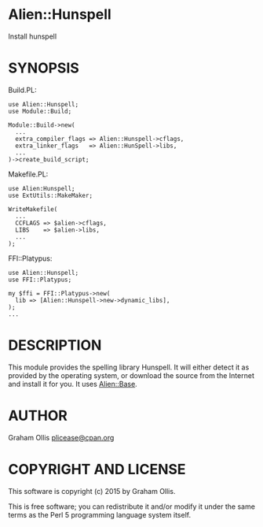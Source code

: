 # Alien::Hunspell

Install hunspell

# SYNOPSIS

Build.PL:

    use Alien::Hunspell;
    use Module::Build;
    
    Module::Build->new(
      ...
      extra_compiler_flags => Alien::Hunspell->cflags,
      extra_linker_flags   => Alien::HunSpell->libs,
      ...
    )->create_build_script;

Makefile.PL:

    use Alien:Hunspell;
    use ExtUtils::MakeMaker;
    
    WriteMakefile(
      ...
      CCFLAGS => $alien->cflags,
      LIBS    => $alien->libs,
      ...
    );

FFI::Platypus:

    use Alien::Hunspell;
    use FFI::Platypus;
    
    my $ffi = FFI::Platypus->new(
      lib => [Alien::Hunspell->new->dynamic_libs],
    );
    ...

# DESCRIPTION

This module provides the spelling library Hunspell.  It will either 
detect it as provided by the operating system, or download the source 
from the Internet and install it for you.  It uses [Alien::Base](https://metacpan.org/pod/Alien::Base).

# AUTHOR

Graham Ollis <plicease@cpan.org>

# COPYRIGHT AND LICENSE

This software is copyright (c) 2015 by Graham Ollis.

This is free software; you can redistribute it and/or modify it under
the same terms as the Perl 5 programming language system itself.
